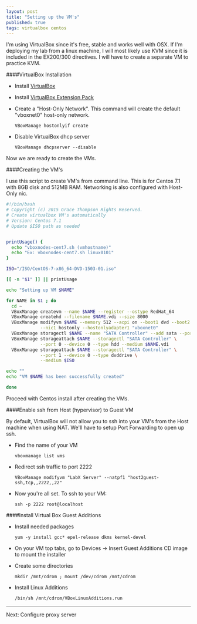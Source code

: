 ```yaml
---
layout: post
title: "Setting up the VM's"
published: true
tags: virtualbox centos
---
```


I'm using VirtualBox since it's free, stable and works well with OSX. If I'm deploying my lab from a linux machine, I will most likely use KVM since it is included in the EX200/300 directives. I will have to create a separate VM to practice KVM.

####VirtualBox Installation

* Install [VirtualBox](http://download.virtualbox.org/virtualbox/5.0.10/VirtualBox-5.0.10-104061-OSX.dmg)

* Install [VirtualBox Extension Pack](http://download.virtualbox.org/virtualbox/5.0.10/Oracle_VM_VirtualBox_Extension_Pack-5.0.10-104061.vbox-extpack)

* Create a "Host-Only Network". This command will create the default "vboxnet0" host-only network.   

    `VBoxManage hostonlyif create`

* Disable VirtualBox dhcp server

    `VBoxManage dhcpserver --disable`

Now we are ready to create the VMs.

####Creating the VM's

I use this script to create VM's from command line. This is for Centos 7.1 with 8GB disk and 512MB RAM. Networking is also configured with Host-Only nic.

```bash
#!/bin/bash
# Copyright (c) 2015 Grace Thompson Rights Reserved.
# Create virtualbox VM's automatically
# Version: Centos 7.1
# Update $ISO path as needed


printUsage() {
  echo "vboxnodes-cent7.sh (vmhostname)"
  echo "Ex: vboxnodes-cent7.sh linux0101"
}

ISO="/ISO/CentOS-7-x86_64-DVD-1503-01.iso"

[[ -n "$1" ]] || printUsage

echo "Setting up VM $NAME"

for NAME in $1 ; do
  cd ~
  VBoxManage createvm --name $NAME --register --ostype RedHat_64
  VBoxManage createhd --filename $NAME.vdi --size 8000
  VBoxManage modifyvm $NAME --memory 512 --acpi on --boot1 dvd --boot2 disk \
             --nic1 hostonly --hostonlyadapter1 "vboxnet0"
  VBoxManage storagectl $NAME --name "SATA Controller" --add sata --portcount 1
  VBoxManage storageattach $NAME --storagectl "SATA Controller" \
             --port 0 --device 0 --type hdd --medium $NAME.vdi
  VBoxManage storageattach $NAME --storagectl "SATA Controller" \
             --port 1 --device 0 --type dvddrive \
             --medium $ISO

echo ""
echo "VM $NAME has been successfully created"

done
```

Proceed with Centos install after creating the VMs.

####Enable ssh from Host (hypervisor) to Guest VM

By default, VirtualBox will not allow you to ssh into your VM's from the Host machine when using NAT. We'll have to setup Port Forwarding to open up ssh.

* Find the name of your VM

    `vboxmanage list vms`

* Redirect ssh traffic to port 2222

    `VBoxManage modifyvm "LabX Server" --natpf1 "host2guest-ssh,tcp,,2222,,22"`

* Now you're all set. To ssh to your VM:

    `ssh -p 2222 root@localhost`

####Install Virtual Box Guest Additions 

* Install needed packages

	`yum -y install gcc* epel-release dkms kernel-devel`

* On your VM top tabs, go to Devices -> Insert Guest Additions CD image to mount the installer

* Create some directories

	`mkdir /mnt/cdrom ; mount /dev/cdrom /mnt/cdrom`

* Install Linux Additions 

	`/bin/sh /mnt/cdrom/VBoxLinuxAdditions.run`




----
Next: Configure proxy server
